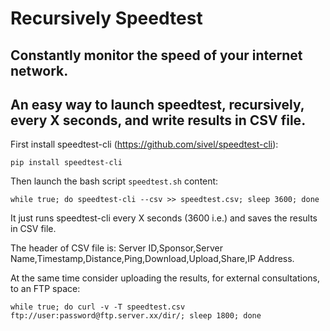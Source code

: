 # Recursively Speedtest
## Constantly monitor the speed of your internet network.
## An easy way to launch speedtest, recursively, every X seconds, and write results in CSV file.

First install speedtest-cli (https://github.com/sivel/speedtest-cli):

`pip install speedtest-cli`

Then launch the bash script `speedtest.sh` content:

`while true; do speedtest-cli --csv >> speedtest.csv; sleep 3600; done`

It just runs speedtest-cli every X seconds (3600 i.e.) and saves the results in CSV file.

The header of CSV file is: Server ID,Sponsor,Server Name,Timestamp,Distance,Ping,Download,Upload,Share,IP Address.


At the same time consider uploading the results, for external consultations, to an FTP space:

`while true; do curl -v -T speedtest.csv ftp://user:password@ftp.server.xx/dir/; sleep 1800; done`
